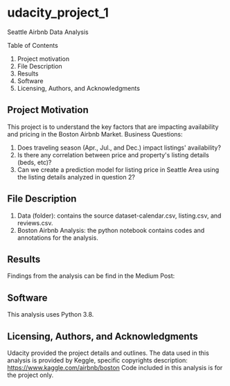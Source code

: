 # udacity_project_1
Seattle Airbnb Data Analysis

Table of Contents 
1. Project motivation
2. File Description 
3. Results 
4. Software
5. Licensing, Authors, and Acknowledgments 

## Project Motivation

This project is to understand the key factors that are impacting availability and pricing in the Boston Airbnb Market.
Business Questions:
1. Does traveling season (Apr., Jul., and Dec.) impact listings' availability?
2. Is there any correlation between price and property's listing details (beds, etc)?
3. Can we create a prediction model for listing price in Seattle Area using the listing details analyzed in question 2?

## File Description

1. Data (folder): contains the source dataset-calendar.csv, listing.csv, and reviews.csv.
2. Boston Airbnb Analysis: the python notebook contains codes and annotations for the analysis.

## Results
Findings from the analysis can be find in the Medium Post:

## Software
This analysis uses Python 3.8.

## Licensing, Authors, and Acknowledgments
Udacity provided the project details and outlines.
The data used in this analysis is provided by Keggle, specific copyrights description:
https://www.kaggle.com/airbnb/boston
Code included in this analysis is for the project only. 